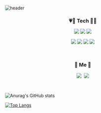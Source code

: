 ### 

![header](https://capsule-render.vercel.app/api?type=slice&color=E3A6AE&height=300&section=header&text=Soyoung%20Lee&fontSize=90)

<h3 align="center">💗🤍 Tech 🤍💗</h3>
<p align="center">
<img src="https://img.shields.io/badge/Android-3DDC84?style=flat-square&logo=Android&logoColor=white"/> <img src="https://img.shields.io/badge/kotlin-%230095D5.svg?style=flat-square&logo=kotlin&logoColor=white"/> <img src="https://img.shields.io/badge/java-%23ED8B00.svg?style=flat-square&logo=java&logoColor=white"/> 
</p>
<p align="center"><img src="https://img.shields.io/badge/javascript-%23323330.svg?style=flat-square&logo=javascript&logoColor=23F7DF1E"/> <img src="https://img.shields.io/badge/html5-%23E34F26.svg?style=flat-square&logo=html5&logoColor=white"/> <img src="https://img.shields.io/badge/c-%2300599C.svg?style=flat-square&logo=C&logoColor=white"/> <img src="https://img.shields.io/badge/c++-%2300599C.svg?style=flat-square&logo=c%2B%2B&logoColor=white"/> 
</p>
<br>
<h3 align="center"> 🌹 Me 🌹 </h3>
<p align="center">
  <a href="https://velog.io/@soyoung-dev"><img src="https://img.shields.io/badge/블로그%20♡-11B48A?style=flat-square&logo=Vimeo&logoColor=white&link=https://velog.io/@hyeinisfree"/></a>&nbsp
  <a href="mailto:star10147@gmail.com"><img src="https://img.shields.io/badge/Gmail-d14836?style=flat-square&logo=Gmail&logoColor=white&link=kimhyein7110@gmail.com"/></a>
</p>
<br>

![Anurag's GitHub stats](https://github-readme-stats.vercel.app/api?username=soyoung-dev&show_icons=true&theme=buefy)

[![Top Langs](https://github-readme-stats.vercel.app/api/top-langs/?username=soyoung-dev&layout=compact)](https://github.com/anuraghazra/github-readme-stats)


<!--
**soyoung-dev/soyoung-dev** is a ✨ _special_ ✨ repository because its `README.md` (this file) appears on your GitHub profile.

Here are some ideas to get you started:

- 🔭 I’m currently working on ...
- 🌱 I’m currently learning ...
- 👯 I’m looking to collaborate on ...
- 🤔 I’m looking for help with ...
- 💬 Ask me about ...
- 📫 How to reach me: ...
- 😄 Pronouns: ...
- ⚡ Fun fact: ...
-->
